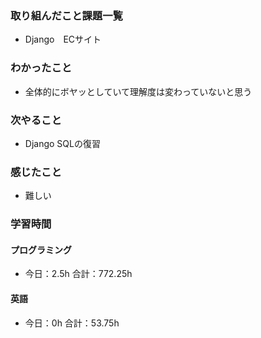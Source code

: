 ### 取り組んだこと課題一覧
- Django　ECサイト
### わかったこと
- 全体的にボヤッとしていて理解度は変わっていないと思う
### 次やること
- Django  SQLの復習
### 感じたこと
- 難しい
### 学習時間
#### プログラミング
- 今日：2.5h 合計：772.25h
#### 英語
- 今日：0h 合計：53.75h